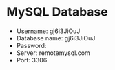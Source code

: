 # MySQL Database

- Username: gj6i3JiOuJ
- Database name: gj6i3JiOuJ
- Password: 
- Server: remotemysql.com
- Port: 3306